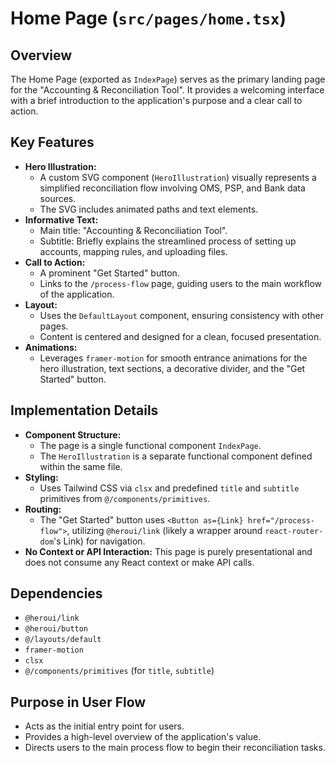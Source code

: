 # Home Page (`src/pages/home.tsx`)

## Overview

The Home Page (exported as `IndexPage`) serves as the primary landing page for the "Accounting & Reconciliation Tool". It provides a welcoming interface with a brief introduction to the application's purpose and a clear call to action.

## Key Features

-   **Hero Illustration:**
    -   A custom SVG component (`HeroIllustration`) visually represents a simplified reconciliation flow involving OMS, PSP, and Bank data sources.
    -   The SVG includes animated paths and text elements.
-   **Informative Text:**
    -   Main title: "Accounting & Reconciliation Tool".
    -   Subtitle: Briefly explains the streamlined process of setting up accounts, mapping rules, and uploading files.
-   **Call to Action:**
    -   A prominent "Get Started" button.
    -   Links to the `/process-flow` page, guiding users to the main workflow of the application.
-   **Layout:**
    -   Uses the `DefaultLayout` component, ensuring consistency with other pages.
    -   Content is centered and designed for a clean, focused presentation.
-   **Animations:**
    -   Leverages `framer-motion` for smooth entrance animations for the hero illustration, text sections, a decorative divider, and the "Get Started" button.

## Implementation Details

-   **Component Structure:**
    -   The page is a single functional component `IndexPage`.
    -   The `HeroIllustration` is a separate functional component defined within the same file.
-   **Styling:**
    -   Uses Tailwind CSS via `clsx` and predefined `title` and `subtitle` primitives from `@/components/primitives`.
-   **Routing:**
    -   The "Get Started" button uses `<Button as={Link} href="/process-flow">`, utilizing `@heroui/link` (likely a wrapper around `react-router-dom`'s Link) for navigation.
-   **No Context or API Interaction:** This page is purely presentational and does not consume any React context or make API calls.

## Dependencies

-   `@heroui/link`
-   `@heroui/button`
-   `@/layouts/default`
-   `framer-motion`
-   `clsx`
-   `@/components/primitives` (for `title`, `subtitle`)

## Purpose in User Flow

-   Acts as the initial entry point for users.
-   Provides a high-level overview of the application's value.
-   Directs users to the main process flow to begin their reconciliation tasks.
